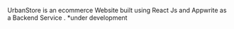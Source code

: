 UrbanStore is an ecommerce Website built using React Js and Appwrite as a Backend Service .
*under development

